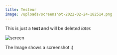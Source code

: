 ```yaml
---
title: Testeur
image: /uploads/screenshot-2022-02-24-182514.png
---
```

This is just a t**est a**nd will be delet*ed later.*

![screen](/uploads/screenshot-2022-02-24-182514.png "Title for img")

The Image shows a screenshot :)